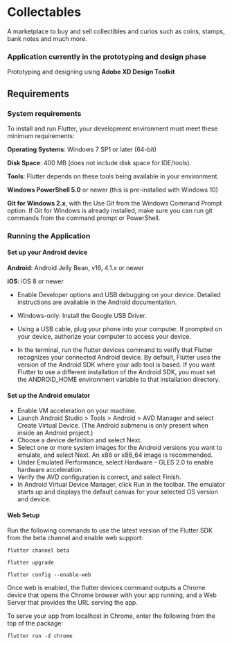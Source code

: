# Collectables

A marketplace to buy and sell collectibles and curios such as coins, stamps, bank notes and much more.

### Application currently in the prototyping and design phase

Prototyping and designing using **Adobe XD Design Toolkit**

## Requirements

### System requirements
To install and run Flutter, your development environment must meet these minimum requirements:

**Operating Systems**: Windows 7 SP1 or later (64-bit)

**Disk Space**: 400 MB (does not include disk space for IDE/tools).

**Tools**: Flutter depends on these tools being available in your environment.

**Windows PowerShell 5.0** or newer (this is pre-installed with Windows 10)

**Git for Windows 2.x**, with the Use Git from the Windows Command Prompt option.
If Git for Windows is already installed, make sure you can run git commands from the command prompt or PowerShell.

### Running the Application

#### Set up your Android device

**Android**: Android Jelly Bean, v16, 4.1.x or newer

**iOS**:  iOS 8 or newer

* Enable Developer options and USB debugging on your device. Detailed instructions are available in the Android documentation.

* Windows-only: Install the Google USB Driver.

* Using a USB cable, plug your phone into your computer. If prompted on your device, authorize your computer to access your device.
* In the terminal, run the flutter devices command to verify that Flutter recognizes your connected Android device. By default, Flutter uses the version of the Android SDK where your adb tool is based. If you want Flutter to use a different installation of the Android SDK, you must set the ANDROID_HOME environment variable to that installation directory.

#### Set up the Android emulator

* Enable VM acceleration on your machine.
* Launch Android Studio > Tools > Android > AVD Manager and select Create Virtual Device. (The Android submenu is only present when inside an Android project.)
* Choose a device definition and select Next.
* Select one or more system images for the Android versions you want to emulate, and select Next. An x86 or x86_64 image is recommended.
* Under Emulated Performance, select Hardware - GLES 2.0 to enable hardware acceleration.
* Verify the AVD configuration is correct, and select Finish.
* In Android Virtual Device Manager, click Run in the toolbar. The emulator starts up and displays the default canvas for your selected OS version and device.

#### Web Setup

Run the following commands to use the latest version of the Flutter SDK from the beta channel and enable web support:

`flutter channel beta`
 
`flutter upgrade`
 
`flutter config --enable-web`

Once web is enabled, the flutter devices command outputs a Chrome device that opens the Chrome browser with your app running, and a Web Server that provides the URL serving the app.

To serve your app from localhost in Chrome, enter the following from the top of the package:

`flutter run -d chrome`

